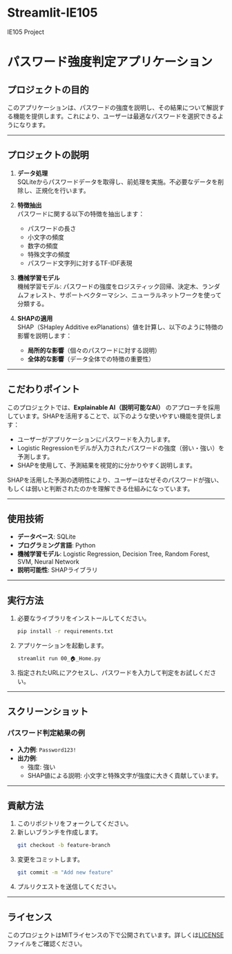 # Streamlit-IE105
 IE105 Project

# パスワード強度判定アプリケーション

## プロジェクトの目的

このアプリケーションは、パスワードの強度を説明し、その結果について解説する機能を提供します。これにより、ユーザーは最適なパスワードを選択できるようになります。

---

## プロジェクトの説明

1. **データ処理**  
   SQLiteからパスワードデータを取得し、前処理を実施。不必要なデータを削除し、正規化を行います。

2. **特徴抽出**  
   パスワードに関する以下の特徴を抽出します：
   - パスワードの長さ
   - 小文字の頻度
   - 数字の頻度
   - 特殊文字の頻度
   - パスワード文字列に対するTF-IDF表現

3. **機械学習モデル**  
   機械学習モデル: パスワードの強度をロジスティック回帰、決定木、ランダムフォレスト、サポートベクターマシン、ニューラルネットワークを使って分類する。

4. **SHAPの適用**  
   SHAP（SHapley Additive exPlanations）値を計算し、以下のように特徴の影響を説明します：
   - **局所的な影響**（個々のパスワードに対する説明）
   - **全体的な影響**（データ全体での特徴の重要性）

---

## こだわりポイント

このプロジェクトでは、**Explainable AI（説明可能なAI）** のアプローチを採用しています。SHAPを活用することで、以下のような使いやすい機能を提供します：

- ユーザーがアプリケーションにパスワードを入力します。
- Logistic Regressionモデルが入力されたパスワードの強度（弱い・強い）を予測します。
- SHAPを使用して、予測結果を視覚的に分かりやすく説明します。

SHAPを活用した予測の透明性により、ユーザーはなぜそのパスワードが強い、もしくは弱いと判断されたのかを理解できる仕組みになっています。

---

## 使用技術

- **データベース**: SQLite
- **プログラミング言語**: Python
- **機械学習モデル**: Logistic Regression, Decision Tree, Random Forest, SVM, Neural Network
- **説明可能性**: SHAPライブラリ

---

## 実行方法

1. 必要なライブラリをインストールしてください。
   ```bash
   pip install -r requirements.txt
   ```

2. アプリケーションを起動します。
   ```bash
   streamlit run 00_🏠_Home.py
   ```

3. 指定されたURLにアクセスし、パスワードを入力して判定をお試しください。

---

## スクリーンショット

### パスワード判定結果の例

- **入力例**: `Password123!`
- **出力例**:
  - 強度: 強い
  - SHAP値による説明: 小文字と特殊文字が強度に大きく貢献しています。

---

## 貢献方法

1. このリポジトリをフォークしてください。
2. 新しいブランチを作成します。
   ```bash
   git checkout -b feature-branch
   ```
3. 変更をコミットします。
   ```bash
   git commit -m "Add new feature"
   ```
4. プルリクエストを送信してください。

---

## ライセンス

このプロジェクトはMITライセンスの下で公開されています。詳しくは[LICENSE](./LICENSE)ファイルをご確認ください。
